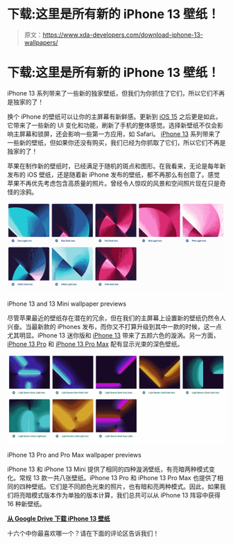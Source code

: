 # 下载:这里是所有新的 iPhone 13 壁纸！

> 原文：<https://www.xda-developers.com/download-iphone-13-wallpapers/>

# 下载:这里是所有新的 iPhone 13 壁纸！

iPhone 13 系列带来了一些新的独家壁纸，但我们为你抓住了它们，所以它们不再是独家的了！

换个 iPhone 的壁纸可以让你的主屏幕有新鲜感。更新到 [iOS 15](http://xda-developers.com/ios-15) 之后更是如此，它带来了一些新的 UI 变化和功能，刷新了手机的整体感觉。选择新壁纸不仅会影响主屏幕和锁屏，还会影响一些第一方应用，如 Safari。 [iPhone 13](https://www.xda-developers.com/iphone-13/) 系列带来了一些新的壁纸，但如果你还没有购买，我们已经为你抓取了它们，所以它们不再是独家的了！

苹果在制作新的壁纸时，已经满足于随机的斑点和图形。在我看来，无论是每年新发布的 iOS 壁纸，还是随着新 iPhone 发布的壁纸，都不再那么有创意了。感觉苹果不再优先考虑包含高质量的照片。曾经令人惊叹的风景和空间照片现在只是奇怪的涂鸦。

 <picture>![iPhone 13 and 13 Mini wallpapers](img/94d3a1c07218975f1c0230bbfb670e4f.png)</picture> 

iPhone 13 and 13 Mini wallpaper previews

尽管苹果最近的壁纸存在潜在的冗余，但在我们的主屏幕上设置新的壁纸仍然令人兴奋。当最新款的 iPhones 发布，而你又不打算升级到其中一款的时候，这一点尤其明显。iPhone 13 迷你版和 [iPhone 13](http://xda-developers.com/iphone-13) 带来了五颜六色的漩涡。另一方面， [iPhone 13 Pro](http://xda-developers.com/iphone-13-pro) 和 [iPhone 13 Pro Max](http://xda-developers.com/iphone-13-pro-max) 配有显示光束的深色壁纸。

 <picture>![iPhone 13 Pro and Pro Max wallpapers](img/84352536fba51547e01aa830efe0dfcd.png)</picture> 

iPhone 13 Pro and Pro Max wallpaper previews

iPhone 13 和 iPhone 13 Mini 提供了相同的四种漩涡壁纸，有亮暗两种模式变化。常规 13 款一共八张壁纸。iPhone 13 Pro 和 iPhone 13 Pro Max 也提供了相同的四种壁纸。它们是不同颜色光束的照片，也有暗和亮两种模式。因此，如果我们将亮暗模式版本作为单独的版本计算，我们总共可以从 iPhone 13 阵容中获得 16 种新壁纸。

**[从 Google Drive 下载 iPhone 13 壁纸](https://drive.google.com/drive/folders/159WpCX8L3IYgKd-1B9NLxV8ZqsCP-SG_?usp=sharing)**

十六个中你最喜欢哪一个？请在下面的评论区告诉我们！